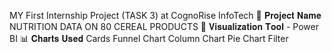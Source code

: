 MY First Internship Project (TASK 3) at CognoRise InfoTech 
📄 𝐏𝐫𝐨𝐣𝐞𝐜𝐭 𝐍𝐚𝐦𝐞 NUTRITION DATA ON 80 CEREAL PRODUCTS
📌 𝐕𝐢𝐬𝐮𝐚𝐥𝐢𝐳𝐚𝐭𝐢𝐨𝐧 𝐓𝐨𝐨𝐥 - Power BI
📊 𝐂𝐡𝐚𝐫𝐭𝐬 𝐔𝐬𝐞𝐝
Cards
Funnel Chart 
Column Chart
Pie Chart
Filter
